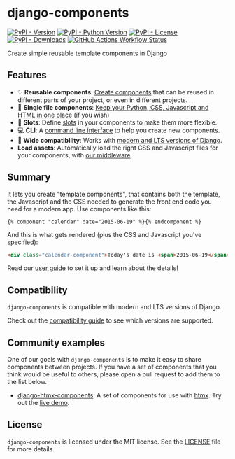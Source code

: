 # django-components

[![PyPI - Version](https://img.shields.io/pypi/v/django-components)](https://pypi.org/project/django-components/) [![PyPI - Python Version](https://img.shields.io/pypi/pyversions/django-components)](https://pypi.org/project/django-components/) [![PyPI - License](https://img.shields.io/pypi/l/django-components)](https://EmilStenstrom.github.io/django-components/latest/license/) [![PyPI - Downloads](https://img.shields.io/pypi/dm/django-components)](https://pypistats.org/packages/django-components) [![GitHub Actions Workflow Status](https://img.shields.io/github/actions/workflow/status/EmilStenstrom/django-components/tests.yml)](https://github.com/EmilStenstrom/django-components/actions/workflows/tests.yml)

Create simple reusable template components in Django

## Features

- ✨ **Reusable components**: [Create components](user_guide/creating_using_components/create_first_component.md) that can be reused in different parts of your project, or even in different projects.
- 📁 **Single file components**: [Keep your Python, CSS, Javascript and HTML in one place](user_guide/creating_using_components/single_file_component.md) (if you wish)
- 🎰 **Slots**: Define [slots](user_guide/creating_using_components/using_slots.md) in your components to make them more flexible.
- 💻 **CLI**: A [command line interface](user_guide/commands.md) to help you create new components.
- 🚀 **Wide compatibility**: Works with [modern and LTS versions of Django](user_guide/installation/requirements_compatibility.md).
- **Load assets**: Automatically load the right CSS and Javascript files for your components, with [our middleware](user_guide/creating_using_components/middleware.md).


## Summary

It lets you create "template components", that contains both the template, the Javascript and the CSS needed to generate the front end code you need for a modern app. Use components like this:

```htmldjango
{% component "calendar" date="2015-06-19" %}{% endcomponent %}
```

And this is what gets rendered (plus the CSS and Javascript you've specified):

```html
<div class="calendar-component">Today's date is <span>2015-06-19</span></div>
```

Read our [user guide](user_guide/index.md) to set it up and learn about the details!

## Compatibility

`django-components` is compatible with modern and LTS versions of Django.

Check out the [compatibility guide](user_guide/installation/requirements_compatibility.md) to see which versions are supported.

## Community examples

One of our goals with `django-components` is to make it easy to share components between projects. If you have a set of components that you think would be useful to others, please open a pull request to add them to the list below.

- [django-htmx-components](https://github.com/iwanalabs/django-htmx-components): A set of components for use with [htmx](https://htmx.org/). Try out the [live demo](https://dhc.iwanalabs.com/).

## License

`django-components` is licensed under the MIT license. See the [LICENSE](license.md) file for more details.
